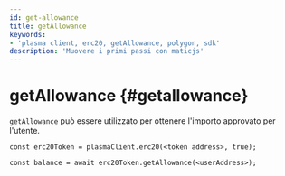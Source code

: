 ```yaml
---
id: get-allowance
title: getAllowance
keywords:
- 'plasma client, erc20, getAllowance, polygon, sdk'
description: 'Muovere i primi passi con maticjs'
---
```


# getAllowance {#getallowance}

`getAllowance` può essere utilizzato per ottenere l'importo approvato per l'utente.

```
const erc20Token = plasmaClient.erc20(<token address>, true);

const balance = await erc20Token.getAllowance(<userAddress>);
```
